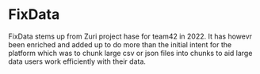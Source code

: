 # FixData

FixData stems up from Zuri project hase for team42 in 2022. It has howevr been enriched and added up to do more than the initial intent for the platform which was to chunk large csv or json files into chunks to aid large data users work efficiently with their data.
